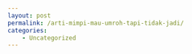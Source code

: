 ```yaml
---
layout: post
permalink: /arti-mimpi-mau-umroh-tapi-tidak-jadi/
categories:
    - Uncategorized
---
```


